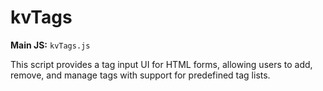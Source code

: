 # kvTags

**Main JS:** `kvTags.js`

This script provides a tag input UI for HTML forms, allowing users to add, remove, and manage tags with support for predefined tag lists.